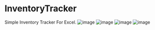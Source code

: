 # InventoryTracker
Simple Inventory Tracker For Excel.
![image](https://github.com/alexfare/InventoryTracker/assets/40654995/05b23405-e76f-427f-892a-41d3e006ad1d)
![image](https://github.com/alexfare/InventoryTracker/assets/40654995/656990c4-ddca-4e5e-9a6c-f4d953ce2d6f)
![image](https://github.com/alexfare/InventoryTracker/assets/40654995/dbe59685-acb9-4253-9f47-65c8d86a66e8)
![image](https://github.com/alexfare/InventoryTracker/assets/40654995/e09989e7-de95-4aea-97fe-612858a38133)
